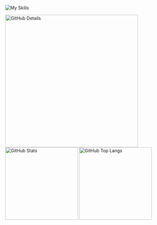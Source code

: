![My Skills](https://skillicons.dev/icons?i=aws,azure,dynamodb,docker,elasticsearch,git,github,githubactions,gitlab,gradle,grafana,idea,java,jenkins,kafka,kotlin,kubernetes,maven,mongodb,mysql,postgres,postman,redis,spring,sqlite,terraform,git&theme=dark)

<div>
    <img alt="GitHub Details" width="420px" src="http://github-profile-summary-cards.vercel.app/api/cards/profile-details?username=caiolucass&theme=github_dark"/>
    <img alt="GitHub Stats" width="230px" src="http://github-profile-summary-cards.vercel.app/api/cards/stats?username=caiolucass&theme=github_dark"/>
    <img alt="GitHub Top Langs" width="230px" src="http://github-profile-summary-cards.vercel.app/api/cards/repos-per-language?username=caiolucass&theme=github_dark"/>
</div> 

